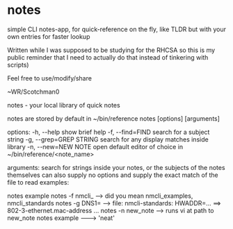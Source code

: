 # notes
simple CLI notes-app, for quick-reference on the fly, like TLDR but with your own entries for faster lookup

Written while I was supposed to be studying for the RHCSA so this is my public reminder that I need to actually do that instead of tinkering with scripts)

Feel free to use/modify/share

~WR/Scotchman0


notes - your local library of quick notes
 
notes are stored by default in ~/bin/reference
notes [options] [arguments]
 
options:
-h, --help                show brief help
-f, --find=FIND           search for a subject string
-g, --grep=GREP STRING    search for any display matches inside library
-n, --new=NEW NOTE open default editor of choice in ~/bin/reference/<note_name>
 
arguments:
search for strings inside your notes, or the subjects of the notes themselves
can also supply no options and supply the exact match of the file to read
examples:
 
notes example
notes -f nmcli_ --> did you mean nmcli_examples, nmcli_standards
notes -g DNS1= --> file: nmcli-standards: HWADDR=... ==> 802-3-ethernet.mac-address ...
notes -n new_note --> runs vi at path to new_note
notes example ---> 'neat' 
